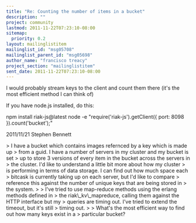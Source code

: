 ```yaml
---
title: "Re: Counting the number of items in a bucket"
description: ""
project: community
lastmod: 2011-11-22T07:23:10-08:00
sitemap:
  priority: 0.2
layout: mailinglistitem
mailinglist_id: "msg05708"
mailinglist_parent_id: "msg05698"
author_name: "francisco treacy"
project_section: "mailinglistitem"
sent_date: 2011-11-22T07:23:10-08:00
---
```



I would probably stream keys to the client and count them there (it's the
most efficient method I can think of)

If you have node.js installed, do this:

npm install riak-js@latest
node -e "require('riak-js').getClient({ port: 8098 }).count('bucket');"


2011/11/21 Stephen Bennett 

&gt; I have a bucket which contains images refernced by a key which is made up
&gt; from a guid. I have a number of servers in my cluster and my bucket is set
&gt; up to store 3 versions of every item in the bucket across the servers in
&gt; the cluster. I'd like to understand a little bit more about how my cluster
&gt; is performing in terms of data storage. I can find out how much space each
&gt; bitcask is currently taking up on each server, but I'd like to compare
&gt; reference this against the number of unique keys that are being stored in
&gt; the system.
&gt;
&gt; I've tried to use map-reduce methods using the erlang methods defined in
&gt; the riak\\_kv\\_mapreduce, calling them against the HTTP interface but my
&gt; queries are timing out. I've tried to extend the timeout, but it's still
&gt; timing out.
&gt;
&gt; What's the most efficient way to find out how many keys exist in a
&gt; particular bucket?

